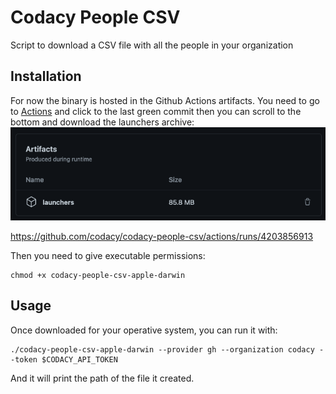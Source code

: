 # Codacy People CSV

Script to download a CSV file with all the people in your organization

## Installation

For now the binary is hosted in the Github Actions artifacts.
You need to go to [Actions](https://github.com/codacy/codacy-people-csv/actions) and click to the last green commit
then you can scroll to the bottom and download the launchers archive:
![launchers](images/artifacts.png)

https://github.com/codacy/codacy-people-csv/actions/runs/4203856913

Then you need to give executable permissions:

```
chmod +x codacy-people-csv-apple-darwin
```

## Usage

Once downloaded for your operative system, you can run it with:

```
./codacy-people-csv-apple-darwin --provider gh --organization codacy --token $CODACY_API_TOKEN
```

And it will print the path of the file it created.

